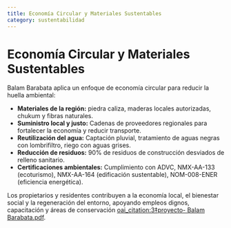 ```yaml
---
title: Economía Circular y Materiales Sustentables
category: sustentabilidad
---
```


# Economía Circular y Materiales Sustentables

Balam Barabata aplica un enfoque de economía circular para reducir la huella ambiental:

- **Materiales de la región:** piedra caliza, maderas locales autorizadas, chukum y fibras naturales.
- **Suministro local y justo:** Cadenas de proveedores regionales para fortalecer la economía y reducir transporte.
- **Reutilización del agua:** Captación pluvial, tratamiento de aguas negras con lombrifiltro, riego con aguas grises.
- **Reducción de residuos:** 90% de residuos de construcción desviados de relleno sanitario.
- **Certificaciones ambientales:** Cumplimiento con ADVC, NMX-AA-133 (ecoturismo), NMX-AA-164 (edificación sustentable), NOM-008-ENER (eficiencia energética).

Los propietarios y residentes contribuyen a la economía local, el bienestar social y la regeneración del entorno, apoyando empleos dignos, capacitación y áreas de conservación [oai_citation:3‡proyecto- Balam Barabata.pdf](file-service://file-KrYu1tDwaMsagwhZqDeD4W).